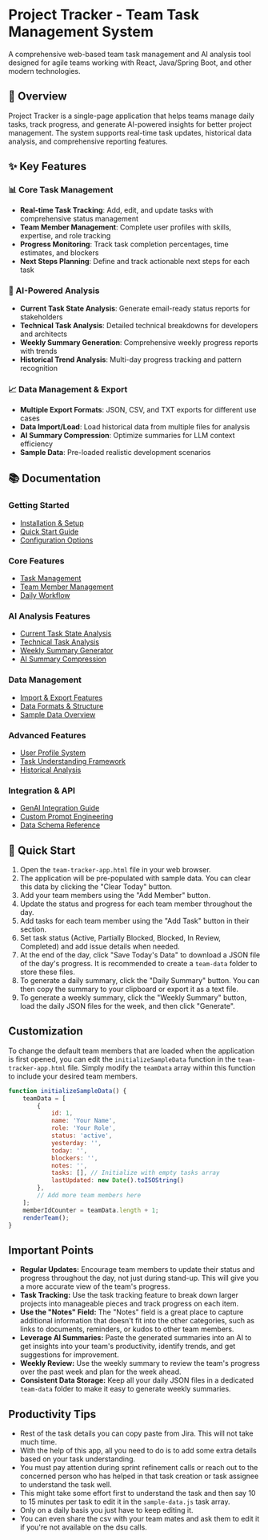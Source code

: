 # Project Tracker - Team Task Management System

A comprehensive web-based team task management and AI analysis tool designed for agile teams working with React, Java/Spring Boot, and other modern technologies.

## 🚀 Overview

Project Tracker is a single-page application that helps teams manage daily tasks, track progress, and generate AI-powered insights for better project management. The system supports real-time task updates, historical data analysis, and comprehensive reporting features.

## ✨ Key Features

### 📊 Core Task Management
- **Real-time Task Tracking**: Add, edit, and update tasks with comprehensive status management
- **Team Member Management**: Complete user profiles with skills, expertise, and role tracking
- **Progress Monitoring**: Track task completion percentages, time estimates, and blockers
- **Next Steps Planning**: Define and track actionable next steps for each task

### 🤖 AI-Powered Analysis
- **Current Task State Analysis**: Generate email-ready status reports for stakeholders
- **Technical Task Analysis**: Detailed technical breakdowns for developers and architects
- **Weekly Summary Generation**: Comprehensive weekly progress reports with trends
- **Historical Trend Analysis**: Multi-day progress tracking and pattern recognition

### 📈 Data Management & Export
- **Multiple Export Formats**: JSON, CSV, and TXT exports for different use cases
- **Data Import/Load**: Load historical data from multiple files for analysis
- **AI Summary Compression**: Optimize summaries for LLM context efficiency
- **Sample Data**: Pre-loaded realistic development scenarios

## 📚 Documentation

### Getting Started
- [Installation & Setup](docs/setup-and-installation.md)
- [Quick Start Guide](docs/quick-start-guide.md)
- [Configuration Options](docs/configuration.md)

### Core Features
- [Task Management](docs/task-management.md)
- [Team Member Management](docs/team-member-management.md)
- [Daily Workflow](docs/daily-workflow.md)

### AI Analysis Features
- [Current Task State Analysis](docs/current-task-state-analysis.md)
- [Technical Task Analysis](docs/technical-task-analysis.md)
- [Weekly Summary Generator](docs/weekly-summary-generator.md)
- [AI Summary Compression](docs/ai-summary-compression.md)

### Data Management
- [Import & Export Features](docs/import-export-features.md)
- [Data Formats & Structure](docs/data-formats.md)
- [Sample Data Overview](docs/sample-data.md)

### Advanced Features
- [User Profile System](docs/user-profile-system.md)
- [Task Understanding Framework](docs/task-understanding-framework.md)
- [Historical Analysis](docs/historical-analysis.md)

### Integration & API
- [GenAI Integration Guide](docs/genai-integration.md)
- [Custom Prompt Engineering](docs/prompt-engineering.md)
- [Data Schema Reference](docs/data-schema.md)

## 🔧 Quick Start

1.  Open the `team-tracker-app.html` file in your web browser.
2.  The application will be pre-populated with sample data. You can clear this data by clicking the "Clear Today" button.
3.  Add your team members using the "Add Member" button.
4.  Update the status and progress for each team member throughout the day.
5.  Add tasks for each team member using the "Add Task" button in their section.
6.  Set task status (Active, Partially Blocked, Blocked, In Review, Completed) and add issue details when needed.
7.  At the end of the day, click "Save Today's Data" to download a JSON file of the day's progress. It is recommended to create a `team-data` folder to store these files.
8.  To generate a daily summary, click the "Daily Summary" button. You can then copy the summary to your clipboard or export it as a text file.
9.  To generate a weekly summary, click the "Weekly Summary" button, load the daily JSON files for the week, and then click "Generate".

## Customization

To change the default team members that are loaded when the application is first opened, you can edit the `initializeSampleData` function in the `team-tracker-app.html` file. Simply modify the `teamData` array within this function to include your desired team members.

```javascript
function initializeSampleData() {
    teamData = [
        {
            id: 1,
            name: 'Your Name',
            role: 'Your Role',
            status: 'active',
            yesterday: '',
            today: '',
            blockers: '',
            notes: '',
            tasks: [], // Initialize with empty tasks array
            lastUpdated: new Date().toISOString()
        },
        // Add more team members here
    ];
    memberIdCounter = teamData.length + 1;
    renderTeam();
}
```

## Important Points

*   **Regular Updates:** Encourage team members to update their status and progress throughout the day, not just during stand-up. This will give you a more accurate view of the team's progress.
*   **Task Tracking:** Use the task tracking feature to break down larger projects into manageable pieces and track progress on each item.
*   **Use the "Notes" Field:** The "Notes" field is a great place to capture additional information that doesn't fit into the other categories, such as links to documents, reminders, or kudos to other team members.
*   **Leverage AI Summaries:** Paste the generated summaries into an AI to get insights into your team's productivity, identify trends, and get suggestions for improvement.
*   **Weekly Review:** Use the weekly summary to review the team's progress over the past week and plan for the week ahead.
*   **Consistent Data Storage:** Keep all your daily JSON files in a dedicated `team-data` folder to make it easy to generate weekly summaries.

## Productivity Tips

*   Rest of the task details you can copy paste from Jira. This will not take much time.
*   With the help of this app, all you need to do is to add some extra details based on your task understanding.
*   You must pay attention during sprint refinement calls or reach out to the concerned person who has helped in that task creation or task assignee to understand the task well.
*   This might take some effort first to understand the task and then say 10 to 15 minutes per task to edit it in the `sample-data.js` task array.
*   Only on a daily basis you just have to keep editing it.
*   You can even share the csv with your team mates and ask them to edit it if you're not available on the dsu calls.